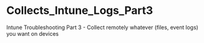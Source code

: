 # Collects_Intune_Logs_Part3
Intune Troubleshooting Part 3 - Collect remotely whatever (files, event logs) you want on devices
